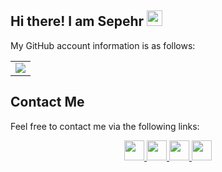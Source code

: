 ## Hi there! I am Sepehr <img src="https://media.giphy.com/media/hvRJCLFzcasrR4ia7z/giphy.gif" width="25px"> 

My GitHub account information is as follows:

<table border="0" cellspacing="0" cellpadding="0">
    <tr>
        <!-- <td>
            <img src="https://github-readme-stats.vercel.app/api?username=sepehrilami&show_icons=True"/>
        </td> -->
        <td>
            <img src="https://github-readme-stats.vercel.app/api/top-langs/?username=sepehrilami&layout=compact&langs_count=10"/>
        </td>
    </tr>
</table>

## Contact Me

Feel free to contact me via the following links:

<div align="center">
        <a href="https://www.linkedin.com/in/sepehrilami/">
            <img src="https://img.icons8.com/color/50/000000/linkedin.png" width=32/>
        </a>
        <a href="mailto:ilami.a@northeastern.edu">
            <img src="https://img.icons8.com/?size=100&id=Ww1lcGqgduif&format=png&color=000000" width=32/>
        </a>
        <a href="https://twitter.com/sepehrilami">
            <img src="https://img.icons8.com/color/50/000000/twitter.png" width=32/>
        </a>
        <a href="https://sepehrilami.github.io/">
            <img src="https://img.icons8.com/?size=100&id=TtZ9Tj3FSpdy&format=png&color=FA5252" width=32/>
        </a>
</div>
